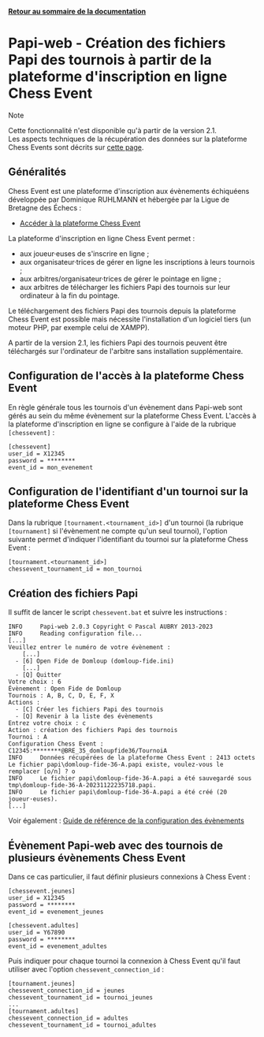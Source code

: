 **[Retour au sommaire de la documentation](../README.md)**

# Papi-web - Création des fichiers Papi des tournois à partir de la plateforme d'inscription en ligne Chess Event

> [!NOTE]
> Cette fonctionnalité n'est disponible qu'à partir de la version 2.1.<br/>
> Les aspects techniques de la récupération des données sur la plateforme Chess Events sont décrits sur [cette page](99-chessevent.md).

## Généralités

Chess Event est une plateforme d'inscription aux évènements échiquéens développée par Dominique RUHLMANN et hébergée par la Ligue de Bretagne des Échecs :

- [Accéder à la plateforme Chess Event](https://services.breizh-chess-online.fr/chessevent)

La plateforme d'inscription en ligne Chess Event permet :
- aux joueur·euses de s'inscrire en ligne ;
- aux organisateur·trices de gérer en ligne les inscriptions à leurs tournois ;
- aux arbitres/organisateur·trices de gérer le pointage en ligne ;
- aux arbitres de télécharger les fichiers Papi des tournois sur leur ordinateur à la fin du pointage.

Le téléchargement des fichiers Papi des tournois depuis la plateforme Chess Event est possible mais nécessite l'installation d'un logiciel tiers (un moteur PHP, par exemple celui de XAMPP).

A partir de la version 2.1, les fichiers Papi des tournois peuvent être téléchargés sur l'ordinateur de l'arbitre sans installation supplémentaire. 

## Configuration de l'accès à la plateforme Chess Event

En règle générale tous les tournois d'un évènement dans Papi-web sont gérés au sein du même évènement sur la plateforme Chess Event. L'accès à la plateforme d'inscription en ligne se configure à l'aide de la rubrique `[chessevent]` :

```
[chessevent]
user_id = X12345
password = ********
event_id = mon_evenement
```

## Configuration de l'identifiant d'un tournoi sur la plateforme Chess Event

Dans la rubrique `[tournament.<tournament_id>]` d'un tournoi (la rubrique `[tournament]` si l'évènement ne compte qu'un seul tournoi), l'option suivante permet d'indiquer l'identifiant du tournoi sur la plateforme Chess Event :

```
[tournament.<tournament_id>]
chessevent_tournament_id = mon_tournoi
```

## Création des fichiers Papi

Il suffit de lancer le script `chessevent.bat` et suivre les instructions :

```
INFO     Papi-web 2.0.3 Copyright © Pascal AUBRY 2013-2023
INFO     Reading configuration file...
[...]
Veuillez entrer le numéro de votre évènement :
    [...]
  - [6] Open Fide de Domloup (domloup-fide.ini)
    [...]
  - [Q] Quitter
Votre choix : 6
Évènement : Open Fide de Domloup
Tournois : A, B, C, D, E, F, X
Actions :
  - [C] Créer les fichiers Papi des tournois
  - [Q] Revenir à la liste des évènements
Entrez votre choix : c
Action : création des fichiers Papi des tournois
Tournoi : A
Configuration Chess Event : C12345:********@BRE_35_domloupfide36/TournoiA
INFO     Données récupérées de la plateforme Chess Event : 2413 octets
Le fichier papi\domloup-fide-36-A.papi existe, voulez-vous le remplacer [o/n] ? o
INFO     Le fichier papi\domloup-fide-36-A.papi a été sauvegardé sous tmp\domloup-fide-36-A-20231122235718.papi.
INFO     Le fichier papi\domloup-fide-36-A.papi a été créé (20 joueur·euses).
[...]
```

Voir également : [Guide de référence de la configuration des évènements](40-ref.md)

## Évènement Papi-web avec des tournois de plusieurs évènements Chess Event

Dans ce cas particulier, il faut définir plusieurs connexions à Chess Event :

```
[chessevent.jeunes]
user_id = X12345
password = ********
event_id = evenement_jeunes

[chessevent.adultes]
user_id = Y67890
password = ********
event_id = evenement_adultes
```

Puis indiquer pour chaque tournoi la connexion à Chess Event qu'il faut utiliser avec l'option `chessevent_connection_id` :

```
[tournament.jeunes]
chessevent_connection_id = jeunes
chessevent_tournament_id = tournoi_jeunes
...
[tournament.adultes]
chessevent_connection_id = adultes
chessevent_tournament_id = tournoi_adultes
```
